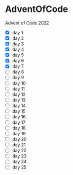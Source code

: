 # AdventOfCode
Advent of Code 2022
- [x] day 1
- [x] day 2
- [x] day 3
- [x] day 4
- [x] day 5
- [x] day 6
- [x] day 7
- [ ] day 8
- [ ] day 9
- [ ] day 10
- [ ] day 11
- [ ] day 12
- [ ] day 13
- [ ] day 14
- [ ] day 15
- [ ] day 16
- [ ] day 17
- [ ] day 18
- [ ] day 19
- [ ] day 20
- [ ] day 21
- [ ] day 22
- [ ] day 23
- [ ] day 24
- [ ] day 25
